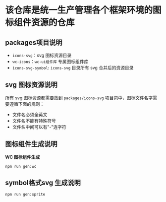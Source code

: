 # 该仓库是统一生产管理各个框架环境的图标组件资源的仓库

## packages项目说明
+ `icons-svg`：svg 图标资源目录
+ `wc-icons`：`wc-ui组件库` 专属图标组件库
+ `icons-svg-symbol`: `icons-svg` 目录所有 svg 合并后的资源目录

## svg 图标资源说明
所有 svg 图标资源都需要放到 `packages/icons-svg` 项目包中，图标文件名字需要遵循下面的规则：
+ 文件名必须全英文
+ 文件名不能有特殊符号
+ 文件名中间可以有"-"连字符

## 图标组件生成说明
**WC 图标组件生成**
```shell
npm run gen:wc
```

## symbol格式svg 生成说明
```shell
npm run gen:sprite
```